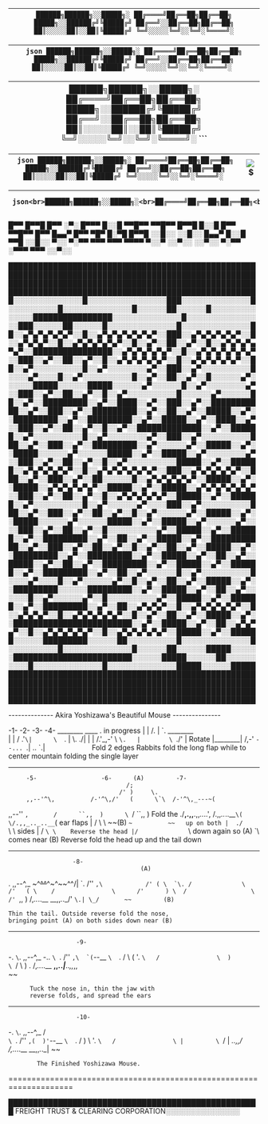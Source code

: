 | ``` ██████╗██████╗░░█████╗░ ██╔════╝██╔══██╗██╔══██╗ █████╗░░██████╔╝╚█████╔╝ ██╔══╝░░██╔══██╗██╔══██╗ ██║░░░░░██║░░██║╚█████╔╝ ╚═╝░░░░░╚═╝░░╚═╝░╚════╝░ ``` |
|--------------------------------------------------------------------------------------------------------------------------------------------------------------|



| ```json ██████╗██████╗░░█████╗░ ██╔════╝██╔══██╗██╔══██╗ █████╗░░██████╔╝╚█████╔╝ ██╔══╝░░██╔══██╗██╔══██╗ ██║░░░░░██║░░██║╚█████╔╝ ╚═╝░░░░░╚═╝░░╚═╝░╚════╝░ ``` |
|------------------------------------------------------------------------------------------------------------------------------------------------------------------|


|  ██████╗██████╗░░█████╗░ ██╔════╝██╔══██╗██╔══██╗ █████╗░░██████╔╝╚█████╔╝ ██╔══╝░░██╔══██╗██╔══██╗ ██║░░░░░██║░░██║╚█████╔╝ ╚═╝░░░░░╚═╝░░╚═╝░╚════╝░ ``` |
|------------------------------------------------------------------------------------------------------------------------------------------------------------------|


| ```json ██████╗██████╗░░█████╗░ ██╔════╝██╔══██╗██╔══██╗ █████╗░░██████╔╝╚█████╔╝ ██╔══╝░░██╔══██╗██╔══██╗ ██║░░░░░██║░░██║╚█████╔╝ ╚═╝░░░░░╚═╝░░╚═╝░╚════╝░ ``` | ![$](#) |
|------------------------------------------------------------------------------------------------------------------------------------------------------------------|---------|

| ```json<br>██████╗██████╗░░█████╗░<br>██╔════╝██╔══██╗██╔══██╗<br>█████╗░░██████╔╝╚█████╔╝<br>██╔══╝░░██╔══██╗██╔══██╗<br>██║░░░░░██║░░██║╚█████╔╝<br>╚═╝░░░░░╚═╝░░╚═╝░╚════╝░<br>``` 	| ![$](#) 	|
|---------------------------------------------------------------------------------------------------------------------------------------------------------------------------------------	|---------	|


█▀▀ █▀▀█ █▀▀ ░▀░ █▀▀▀ █░░█ ▀▀█▀▀ ▀▀█▀▀ █▀▀█ █░░█ █▀▀ ▀▀█▀▀ 
█▀▀ █▄▄▀ █▀▀ ▀█▀ █░▀█ █▀▀█ ░░█░░ ░░█░░ █▄▄▀ █░░█ ▀▀█ ░░█░░ 
▀░░ ▀░▀▀ ▀▀▀ ▀▀▀ ▀▀▀▀ ▀░░▀ ░░▀░░ ░░▀░░ ▀░▀▀ ░▀▀▀ ▀▀▀ ░░▀░░



████████████████████████████████████████████████████████████████████████████████████████████████████████████████████████████████████████████████████████████████████████████████████████████████████████
█░░░░░░░░░░░░░░█░░░░░░░░░░░░░░░░███░░░░░░░░░░░░░░█░░░░░░░░░░█░░░░░░░░░░░░░░█░░░░░░██░░░░░░█░░░░░░░░░░░░░░████████████████░░░░░░░░░░░░░░█░░░░░░░░░░░░░░░░███░░░░░░██░░░░░░█░░░░░░░░░░░░░░█░░░░░░░░░░░░░░█
█░░▄▀▄▀▄▀▄▀▄▀░░█░░▄▀▄▀▄▀▄▀▄▀▄▀░░███░░▄▀▄▀▄▀▄▀▄▀░░█░░▄▀▄▀▄▀░░█░░▄▀▄▀▄▀▄▀▄▀░░█░░▄▀░░██░░▄▀░░█░░▄▀▄▀▄▀▄▀▄▀░░████████████████░░▄▀▄▀▄▀▄▀▄▀░░█░░▄▀▄▀▄▀▄▀▄▀▄▀░░███░░▄▀░░██░░▄▀░░█░░▄▀▄▀▄▀▄▀▄▀░░█░░▄▀▄▀▄▀▄▀▄▀░░█
█░░▄▀░░░░░░░░░░█░░▄▀░░░░░░░░▄▀░░███░░▄▀░░░░░░░░░░█░░░░▄▀░░░░█░░▄▀░░░░░░░░░░█░░▄▀░░██░░▄▀░░█░░░░░░▄▀░░░░░░█████░░░░░░█████░░░░░░▄▀░░░░░░█░░▄▀░░░░░░░░▄▀░░███░░▄▀░░██░░▄▀░░█░░▄▀░░░░░░░░░░█░░░░░░▄▀░░░░░░█
█░░▄▀░░█████████░░▄▀░░████░░▄▀░░███░░▄▀░░███████████░░▄▀░░███░░▄▀░░█████████░░▄▀░░██░░▄▀░░█████░░▄▀░░█████████░░▄▀░░█████████░░▄▀░░█████░░▄▀░░████░░▄▀░░███░░▄▀░░██░░▄▀░░█░░▄▀░░█████████████░░▄▀░░█████
█░░▄▀░░░░░░░░░░█░░▄▀░░░░░░░░▄▀░░███░░▄▀░░░░░░░░░░███░░▄▀░░███░░▄▀░░█████████░░▄▀░░░░░░▄▀░░█████░░▄▀░░█████░░░░░░▄▀░░░░░░█████░░▄▀░░█████░░▄▀░░░░░░░░▄▀░░███░░▄▀░░██░░▄▀░░█░░▄▀░░░░░░░░░░█████░░▄▀░░█████
█░░▄▀▄▀▄▀▄▀▄▀░░█░░▄▀▄▀▄▀▄▀▄▀▄▀░░███░░▄▀▄▀▄▀▄▀▄▀░░███░░▄▀░░███░░▄▀░░██░░░░░░█░░▄▀▄▀▄▀▄▀▄▀░░█████░░▄▀░░█████░░▄▀▄▀▄▀▄▀▄▀░░█████░░▄▀░░█████░░▄▀▄▀▄▀▄▀▄▀▄▀░░███░░▄▀░░██░░▄▀░░█░░▄▀▄▀▄▀▄▀▄▀░░█████░░▄▀░░█████
█░░▄▀░░░░░░░░░░█░░▄▀░░░░░░▄▀░░░░███░░▄▀░░░░░░░░░░███░░▄▀░░███░░▄▀░░██░░▄▀░░█░░▄▀░░░░░░▄▀░░█████░░▄▀░░█████░░░░░░▄▀░░░░░░█████░░▄▀░░█████░░▄▀░░░░░░▄▀░░░░███░░▄▀░░██░░▄▀░░█░░░░░░░░░░▄▀░░█████░░▄▀░░█████
█░░▄▀░░█████████░░▄▀░░██░░▄▀░░█████░░▄▀░░███████████░░▄▀░░███░░▄▀░░██░░▄▀░░█░░▄▀░░██░░▄▀░░█████░░▄▀░░█████████░░▄▀░░█████████░░▄▀░░█████░░▄▀░░██░░▄▀░░█████░░▄▀░░██░░▄▀░░█████████░░▄▀░░█████░░▄▀░░█████
█░░▄▀░░█████████░░▄▀░░██░░▄▀░░░░░░█░░▄▀░░░░░░░░░░█░░░░▄▀░░░░█░░▄▀░░░░░░▄▀░░█░░▄▀░░██░░▄▀░░█████░░▄▀░░█████████░░░░░░█████████░░▄▀░░█████░░▄▀░░██░░▄▀░░░░░░█░░▄▀░░░░░░▄▀░░█░░░░░░░░░░▄▀░░█████░░▄▀░░█████
█░░▄▀░░█████████░░▄▀░░██░░▄▀▄▀▄▀░░█░░▄▀▄▀▄▀▄▀▄▀░░█░░▄▀▄▀▄▀░░█░░▄▀▄▀▄▀▄▀▄▀░░█░░▄▀░░██░░▄▀░░█████░░▄▀░░████████████████████████░░▄▀░░█████░░▄▀░░██░░▄▀▄▀▄▀░░█░░▄▀▄▀▄▀▄▀▄▀░░█░░▄▀▄▀▄▀▄▀▄▀░░█████░░▄▀░░█████
█░░░░░░█████████░░░░░░██░░░░░░░░░░█░░░░░░░░░░░░░░█░░░░░░░░░░█░░░░░░░░░░░░░░█░░░░░░██░░░░░░█████░░░░░░████████████████████████░░░░░░█████░░░░░░██░░░░░░░░░░█░░░░░░░░░░░░░░█░░░░░░░░░░░░░░█████░░░░░░█████
████████████████████████████████████████████████████████████████████████████████████████████████████████████████████████████████████████████████████████████████████████████████████████████████████████





-------------- Akira Yoshizawa's Beautiful Mouse ---------------

   -1-               -2-            -3-               -4-
 ________           ____     \.  in progress
|        |         /\.  |     \`\. ________       \
|        |        / .'`\|      \  `\.      |       \\.    ./|
|        |       /.'_,-'        \    `\.   |        \ `\./' |    Rotate
|________|      /,-'             `--... `\.|         \.. `\.|
                                       `````            `````
Fold 2 edges         Rabbits fold the long flap while
to center            mountain folding the single layer

----------------------------------------------------------------

         -5-                  -6-      (A)         -7-
                                     /;
                                   /' )     \.
         ,,--'^\,          /-'^\,/'   (      \`\  /-'^\,_---~(
   ,,--''        `,       /      ``,,  )      \ `/      ``,,  )  Fold the
./__,.,,__.,,_.._..',    /.,,_.._..__`\(       \/.,,_.._..__`\(  ear flaps
              |    /     \   \       ~~(B)      `~          ~~   up on both
              |  ./       `\  \                                  sides
              | /           `\ \    Reverse the head
              |/              `\\   down again so (A)
                                `\  comes near (B)
     Reverse fold the head
     up and the tail down

----------------------------------------------------------------

                      -8-
                                         (A)
  \.           ,,--^\,_ \~^~~^^~~^~^~~^^/|
   \`\.     /''       ``,\            /' (
    \  `\. /              \         /'   (
     \    /                \      /'      )
      \  /                  \   /' ``,,   )
       \/,_.._..__  __,,_._._\/'       `\.|
        \_/       ~~         (B)          `

    Thin the tail. Outside reverse fold the nose,
    bringing point (A) on both sides down near (B)

----------------------------------------------------------------

                       -9-
\-.
 `\`\.           ,,--^\,_ \-..
   `\ `\.     /''       ``,\  `(``--__
     `\  `\. /              \  (      '\.
       `\   /                \  )        \
         `\/                  \ )         \.
          /,_.._..__  __,,_._._\|___.._,,_,,\
                    ~~

          Tuck the nose in, thin the jaw with
          reverse folds, and spread the ears

----------------------------------------------------------------

                       -10-
\-.
 `\`\.           ,,--^\,_   /\
   `\ `\.     /''       ``,(  )'``--__
     `\  `\. /              \) \      '\.
       `\   /                \ |         \
         `\/                  \| ___.._,,/
          /,_.._..__  __,,_._._\|
                    ~~

            The Finished Yoshizawa Mouse.

====================================================================










███████████████████████████████████████████████████
FREIGHT TRUST & CLEARING CORPORATION░░░░░░░░░░░░░░░

